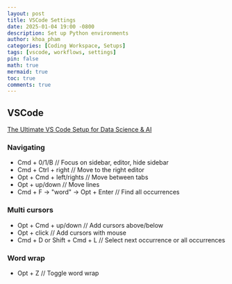 ```yaml
---
layout: post
title: VSCode Settings
date: 2025-01-04 19:00 -0800
description: Set up Python environments
author: khoa_pham
categories: [Coding Workspace, Setups]
tags: [vscode, workflows, settings]
pin: false
math: true
mermaid: true
toc: true
comments: true
---
```


## VSCode

[The Ultimate VS Code Setup for Data Science & AI](https://doc.clickup.com/9015213037/d/h/8cnjezd-17675/ddd52c673443975?irclickid=Wnz1XKUrGxyKWfFRwl3uy0zbUkCRCQ3RITrTxU0&utm_source=ir&utm_medium=cpc&utm_campaign=ir_cpc_at_nnc_pro_trial_all-devices_cpc_lp_x_all-departments_x_Datalumina%20B.V.&utm_content=&utm_term=1416724&irgwc=1)

### Navigating

- Cmd + 0/1/B                       // Focus on sidebar, editor, hide sidebar
- Cmd + Ctrl + right                // Move to the right editor
- Opt + Cmd + left/rights           // Move between tabs
- Opt + up/down                     // Move lines
- Cmd + F -> "word" -> Opt + Enter      // Find all occurrences

### Multi cursors

- Opt + Cmd + up/down         // Add cursors above/below
- Opt + click                 // Add cursors with mouse
- Cmd + D or Shift + Cmd + L  // Select next occurrence or all occurrences

### Word wrap

- Opt + Z                    // Toggle word wrap